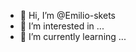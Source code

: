 - 👋 Hi, I’m @Emilio-skets
- 👀 I’m interested in ...
- 🌱 I’m currently learning ...
<!---
Emilio-skets/Emilio-skets is a ✨ special ✨ repository because its `README.md` (this file) appears on your GitHub profile.
You can click the Preview link to take a look at your changes.
--->
